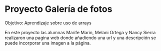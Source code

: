 # Proyecto Galería de fotos

Objetivo: Aprendizaje sobre uso de arrays

En este proyecto las alumnas Marife Marín, Melani Ortega y Nancy Sierra realizaron una pagina web donde añadiendo una url y una descripción se puede incorporar una imagen a la página.


